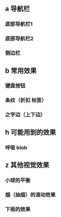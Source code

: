 ## a 导航栏
### 底部导航栏1
### 底部导航栏2
### 侧边栏

## b 常用效果
### 键盘按钮
### 条纹（折扣 标签）
### 之字边（上下边）

## h 可能用到的效果
### 呼吸 blob

## z 其他视觉效果
### 小球的平衡
### 烟（抽烟）的滚动效果
### 下雨的效果